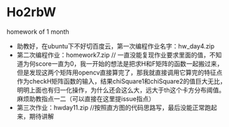 # Ho2rbW
homework of 1 month
+ 助教好，在ubuntu下不好切百度云，第一次编程作业名字：hw_day4.zip
+ 第二次编程作业：homework7.zip // 一直没能复现作业要求里面的值，不知道为何score一直为0，我一开始的想法是把求H和F矩阵的函数一起搬过来，但是发现这两个矩阵用opencv直接算完了，那我就直接调用它算完的特征点作为checkH矩阵函数的输入，结果chiSquare1和chiSquare2的值巨大无比，明明上面也有归一化操作，为什么还会这么大，远大于th这个卡方分布阈值。麻烦助教指点一二（可以直接在这里提issue指点）
+ 第三次作业：hwday11.zip //按照直方图的代码思路写，最后没能正常跑起来，期待讲解
